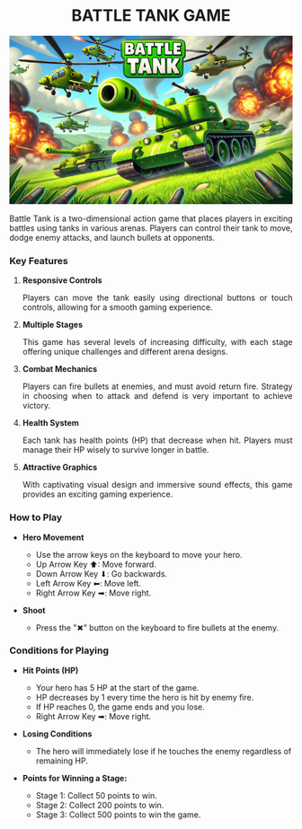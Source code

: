 <h1 align="center">BATTLE TANK GAME</h1>
<div style="text-align: justify">
    <p align="center">
        <img height="300" src="/images/menu.png"/><br/>
    </p>
    <p>Battle Tank is a two-dimensional action game that places players in exciting battles using tanks in various arenas. Players can control their tank to move, dodge enemy attacks, and launch bullets at opponents.</p>
    <h3>Key Features</h3>
    <ol>
        <li>
            <strong>Responsive Controls</strong>
        </li>
        <p>Players can move the tank easily using directional buttons or touch controls, allowing for a smooth gaming experience.</p>
        <li>
            <strong>Multiple Stages</strong>
        </li>
        <p>This game has several levels of increasing difficulty, with each stage offering unique challenges and different arena designs.</p>
        <li>
            <strong>Combat Mechanics</strong>
        </li>
        <p>Players can fire bullets at enemies, and must avoid return fire. Strategy in choosing when to attack and defend is very important to achieve victory.</p>
        <li>
            <strong>Health System</strong>
        </li>
        <p>Each tank has health points (HP) that decrease when hit. Players must manage their HP wisely to survive longer in battle.</p>
        <li>
            <strong>Attractive Graphics</strong>
        </li>
        <p>With captivating visual design and immersive sound effects, this game provides an exciting gaming experience.</p>
    </ol>
</div>
<h3>How to Play</h3>

- **Hero Movement**

  - Use the arrow keys on the keyboard to move your hero.
  - Up Arrow Key ⬆: Move forward.
  - Down Arrow Key ⬇: Go backwards.
  - Left Arrow Key ⬅: Move left.
  - Right Arrow Key ➡: Move right.

- **Shoot**
  - Press the "✖" button on the keyboard to fire bullets at the enemy.

<h3>Conditions for Playing</h3>

- **Hit Points (HP)**

  - Your hero has 5 HP at the start of the game.
  - HP decreases by 1 every time the hero is hit by enemy fire.
  - If HP reaches 0, the game ends and you lose.
  - Right Arrow Key ➡: Move right.

- **Losing Conditions**

  - The hero will immediately lose if he touches the enemy regardless of remaining HP.

- **Points for Winning a Stage:**
  - Stage 1: Collect 50 points to win.
  - Stage 2: Collect 200 points to win.
  - Stage 3: Collect 500 points to win the game.
